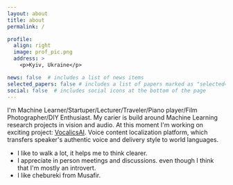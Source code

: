 ```yaml
---
layout: about
title: about
permalink: /

profile:
  align: right 
  image: prof_pic.png
  address: >
    <p>Kyiv, Ukraine</p>

news: false  # includes a list of news items
selected_papers: false # includes a list of papers marked as "selected={true}"
social: false  # includes social icons at the bottom of the page
---
```


I'm Machine Learner/Startuper/Lecturer/Traveler/Piano player/Film Photographer/DIY Enthusiast. My carier is build around Machine Learning research projects in vision and audio. At this moment I'm working on exciting project: [VocalicsAI](https://www.vocalics.ai/). Voice content localization platform, which transfers speaker's authentic voice and delivery style to world languages.

- I like to walk a lot, it helps me to think clearer.
- I appreciate in person meetings and discussions. even though I think that I'm mostly an introvert.
- I like chebureki from Musafir.
